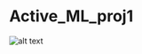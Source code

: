 # Active_ML_proj1
![alt text](https://github.com/LaugeHermansen/Active_ML_proj1/blob/main/posterior_mean.gif "")
